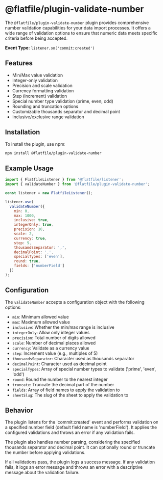 <!-- START_INFOCARD -->
# @flatfile/plugin-validate-number

The `@flatfile/plugin-validate-number` plugin provides comprehensive number validation capabilities for your data import processes. It offers a wide range of validation options to ensure that numeric data meets specific criteria before being accepted.

**Event Type:**
`listener.on('commit:created')`

<!-- END_INFOCARD -->

## Features

- Min/Max value validation
- Integer-only validation
- Precision and scale validation
- Currency formatting validation
- Step (increment) validation
- Special number type validation (prime, even, odd)
- Rounding and truncation options
- Customizable thousands separator and decimal point
- Inclusive/exclusive range validation

## Installation

To install the plugin, use npm:

```bash
npm install @flatfile/plugin-validate-number
```

## Example Usage

```javascript
import { FlatfileListener } from '@flatfile/listener';
import { validateNumber } from '@flatfile/plugin-validate-number';

const listener = new FlatfileListener();

listener.use(
  validateNumber({
    min: 0,
    max: 1000,
    inclusive: true,
    integerOnly: true,
    precision: 10,
    scale: 2,
    currency: true,
    step: 5,
    thousandsSeparator: ',',
    decimalPoint: '.',
    specialTypes: ['even'],
    round: true,
    fields: ['numberField']
  })
);
```

## Configuration

The `validateNumber` accepts a configuration object with the following options:

- `min`: Minimum allowed value
- `max`: Maximum allowed value
- `inclusive`: Whether the min/max range is inclusive
- `integerOnly`: Allow only integer values
- `precision`: Total number of digits allowed
- `scale`: Number of decimal places allowed
- `currency`: Validate as a currency value
- `step`: Increment value (e.g., multiples of 5)
- `thousandsSeparator`: Character used as thousands separator
- `decimalPoint`: Character used as decimal point
- `specialTypes`: Array of special number types to validate ('prime', 'even', 'odd')
- `round`: Round the number to the nearest integer
- `truncate`: Truncate the decimal part of the number
- `fields`: Array of field names to apply the validation to
- `sheetSlug`: The slug of the sheet to apply the validation to

## Behavior

The plugin listens for the 'commit:created' event and performs validation on a specified number field (default field name is 'numberField'). It applies the configured validations and throws an error if any validation fails.

The plugin also handles number parsing, considering the specified thousands separator and decimal point. It can optionally round or truncate the number before applying validations.

If all validations pass, the plugin logs a success message. If any validation fails, it logs an error message and throws an error with a descriptive message about the validation failure.
